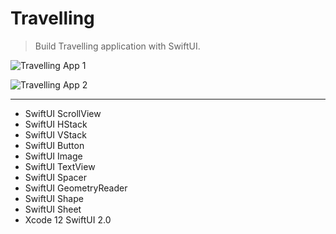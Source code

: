 # Travelling

> Build Travelling application with SwiftUI.

![Travelling App 1](./Travelling_1.png "Travelling App 1")

![Travelling App 2](./Travelling_2.png "Travelling App 2")

---

- SwiftUI ScrollView
- SwiftUI HStack
- SwiftUI VStack
- SwiftUI Button
- SwiftUI Image
- SwiftUI TextView
- SwiftUI Spacer
- SwiftUI GeometryReader
- SwiftUI Shape
- SwiftUI Sheet
- Xcode 12 SwiftUI 2.0
